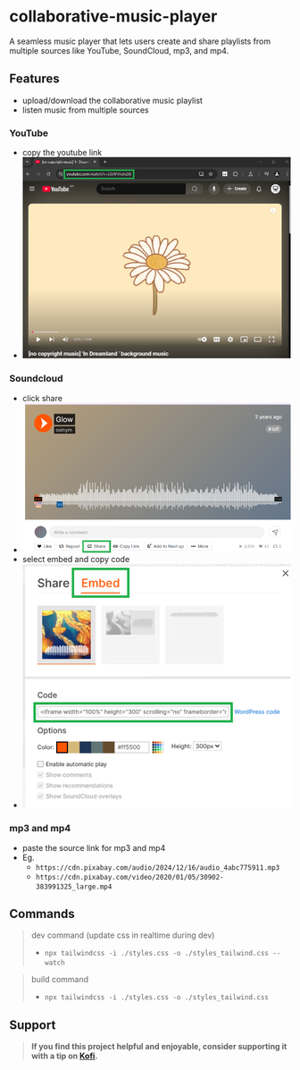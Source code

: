 # collaborative-music-player
A seamless music player that lets users create and share playlists from multiple sources like YouTube, SoundCloud, mp3, and mp4.

## Features
- upload/download the collaborative music playlist
- listen music from multiple sources

### YouTube
- copy the youtube link
- ![Copy link](/images/youtube/copy-link.png)

### Soundcloud
- click share
- ![Click share](/images/soundcloud/click-share.png)
- select embed and copy code
- ![Click embed and copy code](/images/soundcloud/click-embed-and-copy-code.png)

### mp3 and mp4
- paste the source link for mp3 and mp4
- Eg. 
    - `https://cdn.pixabay.com/audio/2024/12/16/audio_4abc775911.mp3`
    - `https://cdn.pixabay.com/video/2020/01/05/30902-383991325_large.mp4`


## Commands
> dev command (update css in realtime during dev)
> - `npx tailwindcss -i ./styles.css -o ./styles_tailwind.css --watch`

> build command
> - `npx tailwindcss -i ./styles.css -o ./styles_tailwind.css`

## Support
> **If you find this project helpful and enjoyable, consider supporting it with a tip on [Kofi](https://ko-fi.com/jcloh98).**